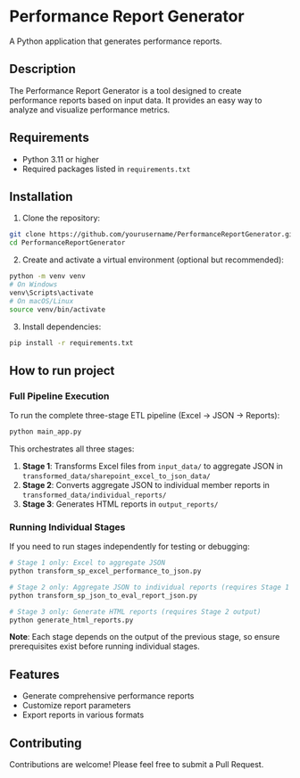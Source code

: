 # Performance Report Generator

A Python application that generates performance reports.

## Description

The Performance Report Generator is a tool designed to create performance reports based on input data. It provides an easy way to analyze and visualize performance metrics.

## Requirements

- Python 3.11 or higher
- Required packages listed in `requirements.txt`

## Installation

1. Clone the repository:
  ```bash
  git clone https://github.com/yourusername/PerformanceReportGenerator.git
  cd PerformanceReportGenerator
  ```

2. Create and activate a virtual environment (optional but recommended):
  ```bash
  python -m venv venv
  # On Windows
  venv\Scripts\activate
  # On macOS/Linux
  source venv/bin/activate
  ```

3. Install dependencies:
  ```bash
  pip install -r requirements.txt
  ```

## How to run project

### Full Pipeline Execution
To run the complete three-stage ETL pipeline (Excel → JSON → Reports):

```bash
python main_app.py
```

This orchestrates all three stages:
1. **Stage 1**: Transforms Excel files from `input_data/` to aggregate JSON in `transformed_data/sharepoint_excel_to_json_data/`
2. **Stage 2**: Converts aggregate JSON to individual member reports in `transformed_data/individual_reports/`
3. **Stage 3**: Generates HTML reports in `output_reports/`

### Running Individual Stages

If you need to run stages independently for testing or debugging:

```bash
# Stage 1 only: Excel to aggregate JSON
python transform_sp_excel_performance_to_json.py

# Stage 2 only: Aggregate JSON to individual reports (requires Stage 1 output)
python transform_sp_json_to_eval_report_json.py

# Stage 3 only: Generate HTML reports (requires Stage 2 output)
python generate_html_reports.py
```

**Note**: Each stage depends on the output of the previous stage, so ensure prerequisites exist before running individual stages.

## Features

- Generate comprehensive performance reports
- Customize report parameters
- Export reports in various formats

## Contributing

Contributions are welcome! Please feel free to submit a Pull Request.